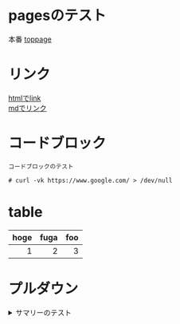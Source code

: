 
# pagesのテスト

本番
<a href="Home.html" about="blank">toppage</a>  
  
# リンク
<a href="https://github.com/yamamo10hub/Studypool/wiki" about="blank" >htmlでlink</a>   
[mdでリンク](https://github.com/yamamo10hub/Studypool/wiki)  

# コードブロック

```
コードブロックのテスト

# curl -vk https://www.google.com/ > /dev/null

```

# table

|hoge|fuga|foo|
|---:|---:|---:|
|1|2|3|

# プルダウン
<details>

<summary>サマリーのテスト</summary>

```

testtest  
test2test2  

```

</details>

